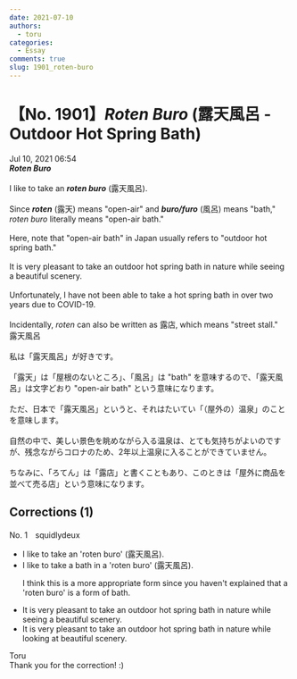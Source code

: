 ```yaml
---
date: 2021-07-10
authors:
  - toru
categories:
  - Essay
comments: true
slug: 1901_roten-buro
---
```


# 【No. 1901】<strong><em>Roten Buro</strong></em> (露天風呂 - Outdoor Hot Spring Bath)
<div class="date">Jul 10, 2021 06:54</div>
<div id="post"><div id="body_show_ori">
<strong><em>Roten Buro</strong></em><br/><br/>I like to take an <strong><em>roten buro</em></strong> (露天風呂).<br/><br/>Since <strong><em>roten</em></strong> (露天) means "open-air" and <strong><em>buro/furo</em></strong> (風呂) means "bath," <em>roten buro</em> literally means "open-air bath."<br/><br/>Here, note that "open-air bath" in Japan usually refers to "outdoor hot spring bath."<br/><br/>It is very pleasant to take an outdoor hot spring bath in nature while seeing a beautiful scenery.<br/><br/>Unfortunately, I have not been able to take a hot spring bath in over two years due to COVID-19.<br/><br/>Incidentally, <em>roten</em> can also be written as 露店, which means "street stall."
</div></div>

<!-- more -->

<div id="post_ja"><div id="body_show_mo">
露天風呂<br/><br/>私は「露天風呂」が好きです。<br/><br/>「露天」は「屋根のないところ」、「風呂」は "bath" を意味するので、「露天風呂」は文字どおり "open-air bath" という意味になります。<br/><br/>ただ、日本で「露天風呂」というと、それはたいてい「（屋外の）温泉」のことを意味します。<br/><br/>自然の中で、美しい景色を眺めながら入る温泉は、とても気持ちがよいのですが、残念ながらコロナのため、2年以上温泉に入ることができていません。<br/><br/>ちなみに、「ろてん」は「露店」と書くこともあり、このときは「屋外に商品を並べて売る店」という意味になります。
</div></div>

## Corrections (1)
<div id="block"><div class="first_name"> No. 1　<span class="just_name">squidlydeux</span></div><div id="block2">
<ul class="correction_field">
<li class="incorrect">I like to take an 'roten buro' (露天風呂).</li>
<li class="corrected correct">
I like to take <span class="f_blue">a bath in a</span> 'roten buro' (露天風呂).
<p class="correction_comment">I think this is a more appropriate form since you haven't explained that a 'roten buro' is a form of bath.</p>
</li>
</ul>
<ul class="correction_field">
<li class="incorrect">It is very pleasant to take an outdoor hot spring bath in nature while seeing a beautiful scenery.</li>
<li class="corrected correct">
It is very pleasant to take an outdoor hot spring bath in nature while <span class="f_blue">looking at</span> beautiful scenery.
</li>
</ul>
</div><div class="name"><span class="just_name">Toru</span><br>
Thank you for the correction! :)
</div>
</div>
